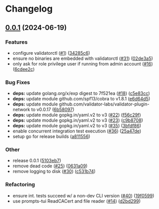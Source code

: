 # Changelog

## [0.0.1](https://github.com/validator-labs/validatorctl/compare/v0.0.1...v0.0.1) (2024-06-19)


### Features

* configure validatorctl ([#1](https://github.com/validator-labs/validatorctl/issues/1)) ([34285c6](https://github.com/validator-labs/validatorctl/commit/34285c60015173a261a35762a3ef206ee34ee794))
* ensure no binaries are embedded with validatorctl ([#31](https://github.com/validator-labs/validatorctl/issues/31)) ([02de3a5](https://github.com/validator-labs/validatorctl/commit/02de3a55d5a88aea6befc5958852a0f8585f9c83))
* only ask for role privilege user if running from admin account ([#16](https://github.com/validator-labs/validatorctl/issues/16)) ([6cdee2c](https://github.com/validator-labs/validatorctl/commit/6cdee2cc963c416cd8ad7ba90e73a2571b5fa2f6))


### Bug Fixes

* **deps:** update golang.org/x/exp digest to 7f521ea ([#18](https://github.com/validator-labs/validatorctl/issues/18)) ([c5e83cc](https://github.com/validator-labs/validatorctl/commit/c5e83cc2e4f4c85cc00a4f14ff2d6bbf08eb24d0))
* **deps:** update module github.com/spf13/cobra to v1.8.1 ([e6d64d5](https://github.com/validator-labs/validatorctl/commit/e6d64d5b5c77ee3ab2162079a55491fbdcae8252))
* **deps:** update module github.com/validator-labs/validator-plugin-network to v0.0.17 ([6b58097](https://github.com/validator-labs/validatorctl/commit/6b580976398b462d1df569332a720064f9c6f044))
* **deps:** update module gopkg.in/yaml.v2 to v3 ([#22](https://github.com/validator-labs/validatorctl/issues/22)) ([f56c29f](https://github.com/validator-labs/validatorctl/commit/f56c29ff81c380a3ef64c2bac1cb447ef7634f2b))
* **deps:** update module gopkg.in/yaml.v2 to v3 ([#23](https://github.com/validator-labs/validatorctl/issues/23)) ([c9b8708](https://github.com/validator-labs/validatorctl/commit/c9b870801dfa7bbdd0d6e4a48745a8859f40216f))
* **deps:** update module gopkg.in/yaml.v2 to v3 ([#35](https://github.com/validator-labs/validatorctl/issues/35)) ([3bfdf86](https://github.com/validator-labs/validatorctl/commit/3bfdf86a945f012168d01d7cdf283785c3469794))
* enable concurrent integration test execution ([#36](https://github.com/validator-labs/validatorctl/issues/36)) ([25a47de](https://github.com/validator-labs/validatorctl/commit/25a47de76359f92b635e1704f9dfeb52aea036ef))
* setup go for release builds ([a811556](https://github.com/validator-labs/validatorctl/commit/a8115568d5460fdade1ea5c057f5ec10c8e54f0d))


### Other

* release 0.0.1 ([5103eb7](https://github.com/validator-labs/validatorctl/commit/5103eb71337b104afc4d78ae3da776872fde2382))
* remove dead code ([#25](https://github.com/validator-labs/validatorctl/issues/25)) ([0631a09](https://github.com/validator-labs/validatorctl/commit/0631a0998a9c1e51610b6b3fb0cf4a77d3940024))
* remove logging to disk ([#30](https://github.com/validator-labs/validatorctl/issues/30)) ([c531b74](https://github.com/validator-labs/validatorctl/commit/c531b747dc9caf1a30f91e10c411ffd29f9ae491))


### Refactoring

* ensure int. tests succeed w/ a non-dev CLI version ([#40](https://github.com/validator-labs/validatorctl/issues/40)) ([19f0599](https://github.com/validator-labs/validatorctl/commit/19f0599763a2de9d831e97ebb1208bda99d03f56))
* use prompts-tui ReadCACert and file reader ([#14](https://github.com/validator-labs/validatorctl/issues/14)) ([d2bd299](https://github.com/validator-labs/validatorctl/commit/d2bd2998beb6f00bad0ed813af119242114b3986))
